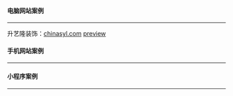#### 电脑网站案例
******
升艺隆装饰：[chinasyl.com](http://chinasyl.com) 
[preview](https://github.com/alonesky0315/cases/raw/master/images/chinasyl.com.jpg?raw=true)   

#### 手机网站案例
******

#### 小程序案例
******
